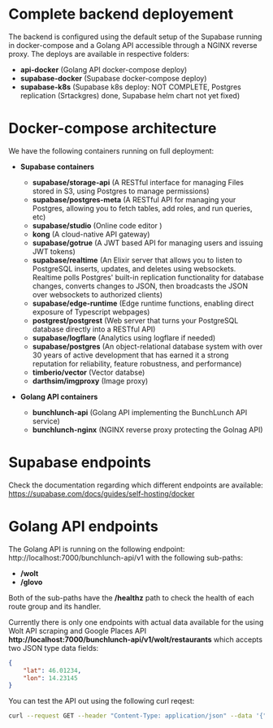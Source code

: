 # Complete backend deployement

The backend is configured using the default setup of the Supabase running in docker-compose and a Golang API accessible through a NGINX reverse proxy. The deploys are available in respective folders:
- **api-docker** (Golang API docker-compose deploy)
- **supabase-docker** (Supabase docker-compose deploy)
- **supabase-k8s** (Supabase k8s deploy: NOT COMPLETE, Postgres replication (Srtackgres) done, Supabase helm chart not yet fixed)

# Docker-compose architecture

We have the following containers running on full deployment:
- **Supabase containers**
    - __supabase/storage-api__ (A RESTful interface for managing Files stored in S3, using Postgres to manage permissions)
    - __supabase/postgres-meta__ (A RESTful API for managing your Postgres, allowing you to fetch tables, add roles, and run queries, etc)
    - __supabase/studio__ (Online code editor )
    - __kong__ (A cloud-native API gateway)
    - __supabase/gotrue__ (A JWT based API for managing users and issuing JWT tokens)
    - __supabase/realtime__ (An Elixir server that allows you to listen to PostgreSQL inserts, updates, and deletes using websockets. Realtime polls Postgres' built-in replication functionality for database changes, converts changes to JSON, then broadcasts the JSON over websockets to authorized clients)
    - __supabase/edge-runtime__ (Edge runtime functions, enabling direct exposure of Typescript webpages)
    - __postgrest/postgrest__ (Web server that turns your PostgreSQL database directly into a RESTful API)
    - __supabase/logflare__ (Analytics using logflare if needed)
    - __supabase/postgres__ (An object-relational database system with over 30 years of active development that has earned it a strong reputation for reliability, feature robustness, and performance)
    - __timberio/vector__ (Vector databse)
    - __darthsim/imgproxy__ (Image proxy)

- **Golang API containers**
    - __bunchlunch-api__ (Golang API implementing the BunchLunch API service)
    - __bunchlunch-nginx__ (NGINX reverse proxy protecting the Golnag API)

# Supabase endpoints

Check the documentation regarding which different endpoints are available: https://supabase.com/docs/guides/self-hosting/docker

# Golang API endpoints

The Golang API is running on the following endpoint: http://localhost:7000/bunchlunch-api/v1 with the following sub-paths:
- **/wolt**
- **/glovo**

Both of the sub-paths have the **/healthz** path to check the health of each route group and its handler.

Currently there is only one endpoints with actual data available for the using Wolt API scraping and Google Places API **http://localhost:7000/bunchlunch-api/v1/wolt/restaurants** which accepts two JSON type data fields:
```json
{
    "lat": 46.01234,
    "lon": 14.23145
}
```

You can test the API out using the following curl reqest:
```bash
curl --request GET --header "Content-Type: application/json" --data '{"lat": 46.049900, "lon": 14.468559}' http://127.0.0.1:7000/bunchlunch-api/v1/wolt/restaurants
```